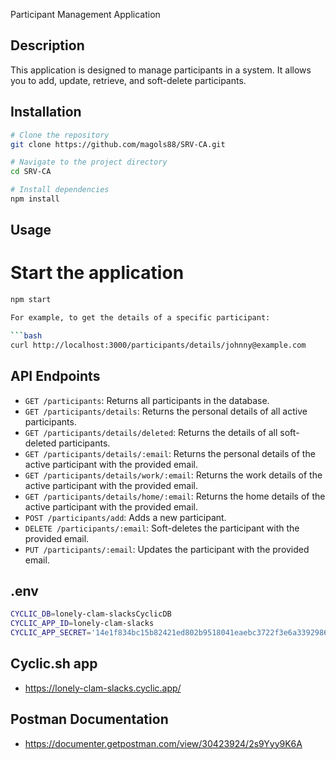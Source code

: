 Participant Management Application

## Description

This application is designed to manage participants in a system. It allows you to add, update, retrieve, and soft-delete participants.

## Installation

```bash
# Clone the repository
git clone https://github.com/magols88/SRV-CA.git

# Navigate to the project directory
cd SRV-CA

# Install dependencies
npm install
```

## Usage

# Start the application

````bash
npm start

For example, to get the details of a specific participant:

```bash
curl http://localhost:3000/participants/details/johnny@example.com
````

## API Endpoints

- `GET /participants`: Returns all participants in the database.
- `GET /participants/details`: Returns the personal details of all active participants.
- `GET /participants/details/deleted`: Returns the details of all soft-deleted participants.
- `GET /participants/details/:email`: Returns the personal details of the active participant with the provided email.
- `GET /participants/details/work/:email`: Returns the work details of the active participant with the provided email.
- `GET /participants/details/home/:email`: Returns the home details of the active participant with the provided email.
- `POST /participants/add`: Adds a new participant.
- `DELETE /participants/:email`: Soft-deletes the participant with the provided email.
- `PUT /participants/:email`: Updates the participant with the provided email.

## .env

```bash
CYCLIC_DB=lonely-clam-slacksCyclicDB
CYCLIC_APP_ID=lonely-clam-slacks
CYCLIC_APP_SECRET='14e1f834bc15b82421ed802b9518041eaebc3722f3e6a3392986c0551f6706dc9c6ca761bb6f5444ba19bf2242fa34e90be16b58333eb1684f39a12f0b190d30'
```

## Cyclic.sh app

- https://lonely-clam-slacks.cyclic.app/

## Postman Documentation

- https://documenter.getpostman.com/view/30423924/2s9Yyy9K6A
